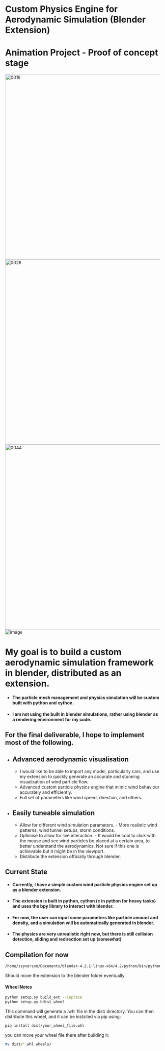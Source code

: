 # Custom Physics Engine for Aerodynamic Simulation (Blender Extension) 
# Animation Project - Proof of concept stage 

<img src="https://github.com/user-attachments/assets/50343c49-76ed-40be-afd1-28e302620c59" alt="0019" width="600"/>
<img src="https://github.com/user-attachments/assets/951b3b26-a395-4636-8b12-4a4dee7ed8f4" alt="0028" width="600"/>
<img src="https://github.com/user-attachments/assets/1deba812-3a6a-4a65-a236-6459627b2c1c" alt="0044" width="600"/>
<img src="https://github.com/user-attachments/assets/f01973f1-6573-463f-b63b-d913fe3cb482" alt="image"/>

# My goal is to build a custom aerodynamic simulation framework in blender, distributed as an extension.
- #### The particle mesh management and physics simulation will be custom built with python and cython. 
- #### I am not using the built in blender simulations, rather using blender as a rendering environment for my code.
## For the final deliverable, I hope to implement most of the following.
- ## Advanced aerodynamic visualisation
    - I would like to be able to import any model, particularly cars, and use my extension to quickly generate an accurate and stunning visualisation of wind particle flow.
    - Advanced custom particle physics engine that mimic wind behaviour accurately and efficiently.
    - Full set of parameters like wind speed, direction, and others.
- ## Easily tuneable simulation
    - Allow for different wind simulation paramaters.
          - More realistic wind patterns, wind tunnel setups, storm conditions.
    - Optimise to allow for live interaction.
          - It would be cool to click with the mouse and see wind particles be placed at a certain area, to better understand the aerodynamics. Not sure if this one is achievable but it might be in the viewport.
    - Distribute the extension officially through blender.

## Current State
- #### Currently, I have a simple custom wind particle physics engine set up as a blender extension.
- #### The extension is built in python, cython (c in python for heavy tasks) and uses the bpy library to interact with blender.
- #### For now, the user can input some parameters like particle amount and density, and a simulation will be automatically generated in blender.
- #### The physics are very unrealistic right now, but there is still collision detection, sliding and redirection set up (somewhat)

## Compilation for now
```bash
/home/ssyverson/Documents/blender-4.2.1-linux-x64/4.2/python/bin/python3.11 setup.py build_ext --inplace
```
Should move the extension to the blender folder eventually

#### Wheel Notes 
```bash
python setup.py build_ext --inplace
python setup.py bdist_wheel
```
This command will generate a .whl file in the dist/ directory. You can then distribute this wheel, and it can be installed via pip using:
```bash
pip install dist/your_wheel_file.whl
```
you can move your wheel file there after building it:

```bash
mv dist/*.whl wheels/
```


